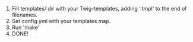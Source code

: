 1) Fill templates/ dir with your Twig-templates, adding '.tmpl' to the end of filenames.
2) Set config.yml with your templates map.
3) Run 'make'
3) DONE!
